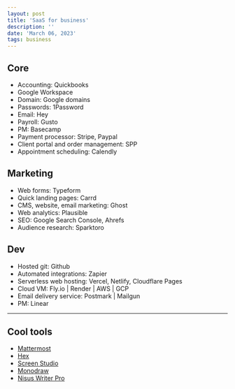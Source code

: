 ```yaml
---
layout: post
title: 'SaaS for business'
description: ''
date: 'March 06, 2023'
tags: business
---
```


## Core

- Accounting: Quickbooks
- Google Workspace
- Domain: Google domains
- Passwords: 1Password
- Email: Hey
- Payroll: Gusto
- PM: Basecamp
- Payment processor: Stripe, Paypal
- Client portal and order management: SPP
- Appointment scheduling: Calendly


## Marketing

- Web forms: Typeform
- Quick landing pages: Carrd
- CMS, website, email marketing: Ghost
- Web analytics: Plausible
- SEO: Google Search Console, Ahrefs
- Audience research: Sparktoro


## Dev

- Hosted git: Github
- Automated integrations: Zapier
- Serverless web hosting: Vercel, Netlify, Cloudflare Pages
- Cloud VM: Fly.io | Render | AWS | GCP
- Email delivery service: Postmark | Mailgun
- PM: Linear


---

## Cool tools

- [Mattermost](https://mattermost.com/)
- [Hex](https://hex.tech/)
- [Screen Studio](https://www.screen.studio/)
- [Monodraw](https://monodraw.helftone.com/)
- [Nisus Writer Pro](https://www.nisus.com/pro/)
